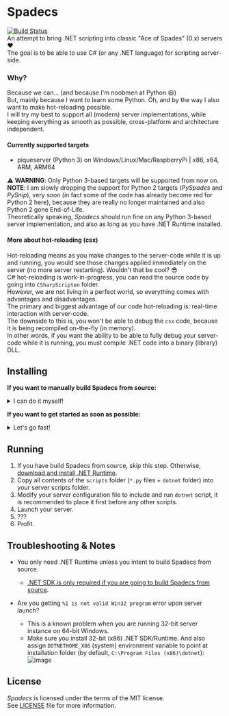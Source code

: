 # Spadecs
[![Build Status](https://github.com/Conticop/Spadecs/workflows/.NET/badge.svg?branch=master)](https://github.com/Conticop/Spadecs/commits/master)  
An attempt to bring .NET scripting into classic "Ace of Spades" (0.x) servers ❤️  
The goal is to be able to use C# (or any .NET language) for scripting server-side.  

### Why?
Because we can... (and because I'm noobmen at Python 😆)  
But, mainly because I want to learn some Python. Oh, and by the way I also want to make hot-reloading possible.  
I will try my best to support all (modern) server implementations, while keeping everything as smooth as possible, cross-platform and architecture independent.  

#### Currently supported targets
- piqueserver (Python 3) on Windows/Linux/Mac/RaspberryPi | x86, x64, ARM, ARM64

⚠️ **WARNING**: Only Python 3-based targets will be supported from now on.  
**NOTE**: I am slowly dropping the support for Python 2 targets (*PySpades* and *PySnip*), very soon (in fact some of the code has already become red for Python 2 here), because they are really no longer maintained and also Python 2 gone End-of-Life.  
Theoretically speaking, *Spadecs* should run fine on any Python 3-based server implementation, and also as long as you have .NET Runtime installed.  

#### More about hot-reloading (csx)
Hot-reloading means as you make changes to the server-code while it is up and running, you would see those changes applied immediately on the server (no more server restarting). Wouldn't that be cool? 😎  
C# hot-reloading is work-in-progress, you can read the source code by going into `CSharpScripten` folder.  
However, we are not living in a perfect world, so everything comes with advantages and disadvantages.  
The primary and biggest advantage of our code hot-reloading is: real-time interaction with server-code.  
The downside to this is, you won't be able to debug the `csx` code, because it is being recompiled on-the-fly (in memory).  
In other words, if you want the ability to be able to fully debug your server-code while it is running, you must compile .NET code into a binary (library) DLL.  

## Installing
**If you want to manually build Spadecs from source:**
<details>
  <summary>I can do it myself!</summary>

  ### Building
  1. Install .NET SDK (5.0 or higher), [using latest available is highly recommended](https://dotnet.microsoft.com/download/dotnet/5.0).
  2. [Download](https://github.com/Conticop/Spadecs/archive/master.zip) **or** Clone the repository (using `git clone https://github.com/Conticop/Spadecs`, or use your favorite GUI).
     * If you choose to download via zip: After downloading, extract the zip archive to preferable location, and open a command prompt (Terminal) *inside* an extracted folder.
     * If you choose to clone: After cloning, open the repo folder (`cd Spadecs`).
  3. Run `dotnet build Spadecs`.

  Note: In order to build *Spadecs* successfully, you must have at least .NET 5.0 SDK.  
  If there are no errors, the output binaries shall be located in a new [`dotnet` folder under scripts](/scripts).  
  If you have encountered a build error and can't figure it out, please don't hesitate to [report an issue](https://github.com/Conticop/Spadecs/issues/new).  
  If you made it this far, you are ready to proceed to [Running section](#running).
</details>

**If you want to get started as soon as possible:**
<details>
  <summary>Let's go fast!</summary>

  ### Steps
  1. [Download the latest precompiled release](https://github.com/Conticop/Spadecs/releases/latest) for your system.

  Jump to [Running section](#running).
</details>

## Running
1. If you have build Spadecs from source, skip this step. Otherwise, [download and install .NET Runtime](https://dotnet.microsoft.com/download/dotnet-core/5.0/runtime).
2. Copy all contents of the `scripts` folder (`*.py` files + `dotnet` folder) into your server scripts folder.
3. Modify your server configuration file to include and run `dotnet` script, it is recommended to place it first before any other scripts.
4. Launch your server.
5. ???
6. Profit.

## Troubleshooting & Notes
- You only need .NET Runtime unless you intent to build Spadecs from source.  
    * [.NET SDK is only required if you are going to build Spadecs from source](https://dotnet.microsoft.com/download).  

- Are you getting `%1 is not valid Win32 program` error upon server launch?  
    * This is a known problem when you are running 32-bit server instance on 64-bit Windows.  
    * Make sure you install 32-bit (x86) .NET SDK/Runtime. And also assign `DOTNETHOME_X86` (system) environment variable to point at installation folder (by default, `C:\Program Files (x86)\dotnet`):  
    ![image](https://user-images.githubusercontent.com/58798963/74741057-6dc02800-525c-11ea-9af3-b85bd5daa4ec.png)

## License
*Spadecs* is licensed under the terms of the MIT license.  
See [LICENSE](/LICENSE) file for more information.
